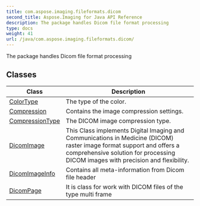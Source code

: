 ```yaml
---
title: com.aspose.imaging.fileformats.dicom
second_title: Aspose.Imaging for Java API Reference
description: The package handles Dicom file format processing
type: docs
weight: 41
url: /java/com.aspose.imaging.fileformats.dicom/
---
```


The package handles Dicom file format processing


## Classes

| Class | Description |
| --- | --- |
| [ColorType](../com.aspose.imaging.fileformats.dicom/colortype) | The type of the color. |
| [Compression](../com.aspose.imaging.fileformats.dicom/compression) | Contains the image compression settings. |
| [CompressionType](../com.aspose.imaging.fileformats.dicom/compressiontype) | The DICOM image compression type. |
| [DicomImage](../com.aspose.imaging.fileformats.dicom/dicomimage) | This Class implements Digital Imaging and Communications in Medicine (DICOM) raster image format support and offers a comprehensive solution for processing DICOM images with precision and flexibility. |
| [DicomImageInfo](../com.aspose.imaging.fileformats.dicom/dicomimageinfo) | Contains all meta-information from Dicom file header |
| [DicomPage](../com.aspose.imaging.fileformats.dicom/dicompage) | It is class for work with DICOM files of the type multi frame |

